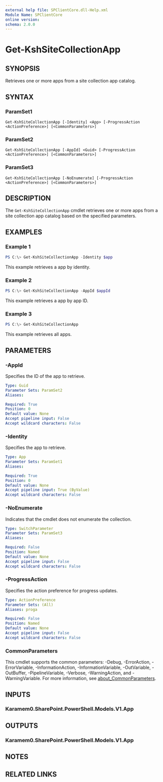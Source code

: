 ```yaml
---
external help file: SPClientCore.dll-Help.xml
Module Name: SPClientCore
online version:
schema: 2.0.0
---
```


# Get-KshSiteCollectionApp

## SYNOPSIS
Retrieves one or more apps from a site collection app catalog.

## SYNTAX

### ParamSet1
```
Get-KshSiteCollectionApp [-Identity] <App> [-ProgressAction <ActionPreference>] [<CommonParameters>]
```

### ParamSet2
```
Get-KshSiteCollectionApp [-AppId] <Guid> [-ProgressAction <ActionPreference>] [<CommonParameters>]
```

### ParamSet3
```
Get-KshSiteCollectionApp [-NoEnumerate] [-ProgressAction <ActionPreference>] [<CommonParameters>]
```

## DESCRIPTION
The `Get-KshSiteCollectionApp` cmdlet retrieves one or more apps from a site collection app catalog based on the specified parameters.

## EXAMPLES

### Example 1
```powershell
PS C:\> Get-KshSiteCollectionApp -Identity $app
```

This example retrieves a app by identity.

### Example 2
```powershell
PS C:\> Get-KshSiteCollectionApp -AppId $appId
```

This example retrieves a app by app ID.

### Example 3
```powershell
PS C:\> Get-KshSiteCollectionApp
```

This example retrieves all apps.

## PARAMETERS

### -AppId
Specifies the ID of the app to retrieve.

```yaml
Type: Guid
Parameter Sets: ParamSet2
Aliases:

Required: True
Position: 0
Default value: None
Accept pipeline input: False
Accept wildcard characters: False
```

### -Identity
Specifies the app to retrieve.

```yaml
Type: App
Parameter Sets: ParamSet1
Aliases:

Required: True
Position: 0
Default value: None
Accept pipeline input: True (ByValue)
Accept wildcard characters: False
```

### -NoEnumerate
Indicates that the cmdlet does not enumerate the collection.

```yaml
Type: SwitchParameter
Parameter Sets: ParamSet3
Aliases:

Required: False
Position: Named
Default value: None
Accept pipeline input: False
Accept wildcard characters: False
```

### -ProgressAction
Specifies the action preference for progress updates.

```yaml
Type: ActionPreference
Parameter Sets: (All)
Aliases: proga

Required: False
Position: Named
Default value: None
Accept pipeline input: False
Accept wildcard characters: False
```

### CommonParameters
This cmdlet supports the common parameters: -Debug, -ErrorAction, -ErrorVariable, -InformationAction, -InformationVariable, -OutVariable, -OutBuffer, -PipelineVariable, -Verbose, -WarningAction, and -WarningVariable. For more information, see [about_CommonParameters](http://go.microsoft.com/fwlink/?LinkID=113216).

## INPUTS

### Karamem0.SharePoint.PowerShell.Models.V1.App
## OUTPUTS

### Karamem0.SharePoint.PowerShell.Models.V1.App
## NOTES

## RELATED LINKS


